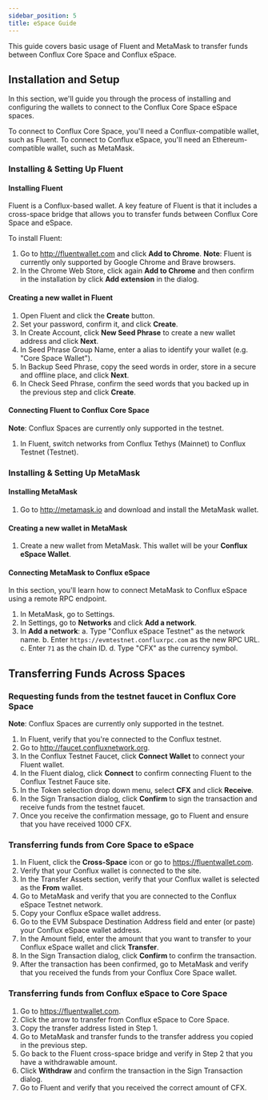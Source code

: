 ```yaml
---
sidebar_position: 5
title: eSpace Guide
---
```

This guide covers basic usage of Fluent and MetaMask to transfer funds between Conflux Core Space and Conflux eSpace.

## Installation and Setup

In this section, we'll guide you through the process of installing and configuring the wallets to connect to the Conflux Core Space eSpace spaces. 

To connect to Conflux Core Space, you'll need a Conflux-compatible wallet, such as Fluent. To connect to Conflux eSpace, you'll need an Ethereum-compatible wallet, such as MetaMask.

### Installing & Setting Up Fluent

#### Installing Fluent

Fluent is a Conflux-based wallet. A key feature of Fluent is that it includes a cross-space bridge that allows you to transfer funds between Conflux Core Space and eSpace.

To install Fluent:

1. Go to http://fluentwallet.com and click **Add to Chrome**. **Note**: Fluent is currently only supported by Google Chrome and Brave browsers.
2. In the Chrome Web Store, click again **Add to Chrome** and then confirm in the installation by click **Add extension** in the dialog.

#### Creating a new wallet in Fluent

1. Open Fluent and click the **Create** button.
2. Set your password, confirm it, and click **Create**.
3. In Create Account, click **New Seed Phrase** to create a new wallet address and click **Next**.
4. In Seed Phrase Group Name, enter a alias to identify your wallet (e.g. "Core Space Wallet").
5. In Backup Seed Phrase, copy the seed words in order, store in a secure and offline place, and click **Next**.
6. In Check Seed Phrase, confirm the seed words that you backed up in the previous step and click **Create**.

#### Connecting Fluent to Conflux Core Space

**Note**: Conflux Spaces are currently only supported in the testnet.

1. In Fluent, switch networks from Conflux Tethys (Mainnet) to Conflux Testnet (Testnet).

### Installing & Setting Up MetaMask

#### Installing MetaMask

1. Go to http://metamask.io and download and install the MetaMask wallet.

#### Creating a new wallet in MetaMask

1. Create a new wallet from MetaMask. This wallet will be your **Conflux eSpace Wallet**.

#### Connecting MetaMask to Conflux eSpace

In this section, you'll learn how to connect MetaMask to Conflux eSpace using a remote RPC endpoint.

1. In MetaMask, go to Settings.
2. In Settings, go to **Networks** and click **Add a network**.
3. In **Add a network**:
    a. Type "Conflux eSpace Testnet" as the network name.
    b. Enter `https://evmtestnet.confluxrpc.com` as the new RPC URL.
    c. Enter `71` as the chain ID.
    d. Type "CFX" as the currency symbol.

## Transferring Funds Across Spaces

### Requesting funds from the testnet faucet in Conflux Core Space

**Note**: Conflux Spaces are currently only supported in the testnet.

1. In Fluent, verify that you're connected to the Conflux testnet.
2. Go to http://faucet.confluxnetwork.org.
3. In the Conflux Testnet Faucet, click **Connect Wallet** to connect your Fluent wallet.
4. In the Fluent dialog, click **Connect** to confirm connecting Fluent to the Conflux Testnet Fauce site.
5. In the Token selection drop down menu, select **CFX** and click **Receive**.
6. In the Sign Transaction dialog, click **Confirm** to sign the transaction and receive funds from the testnet faucet.
7. Once you receive the confirmation message, go to Fluent and ensure that you have received 1000 CFX.

### Transferring funds from Core Space to eSpace

1. In Fluent, click the **Cross-Space** icon or go to https://fluentwallet.com.
2. Verify that your Conflux wallet is connected to the site.
3. In the Transfer Assets section, verify that your Conflux wallet is selected as the **From** wallet.
4. Go to MetaMask and verify that you are connected to the Conflux eSpace Testnet network.
5. Copy your Conflux eSpace wallet address.
6. Go to the EVM Subspace Destination Address field and enter (or paste) your Conflux eSpace wallet address.
7. In the Amount field, enter the amount that you want to transfer to your Conflux eSpace wallet and click **Transfer**.
8. In the Sign Transaction dialog, click **Confirm** to confirm the transaction.
9. After the transaction has been confirmed, go to MetaMask and verify that you received the funds from your Conflux Core Space wallet.

### Transferring funds from Conflux eSpace to Core Space

1. Go to https://fluentwallet.com.
2. Click the arrow to transfer from Conflux eSpace to  Core Space.
3. Copy the transfer address listed in Step 1.
4. Go to MetaMask and transfer funds to the transfer address you copied in the previous step.
5. Go back to the Fluent cross-space bridge and verify in Step 2 that you have a withdrawable amount.
6. Click **Withdraw** and confirm the transaction in the Sign Transaction dialog.
7. Go to Fluent and verify that you received the correct amount of CFX.
